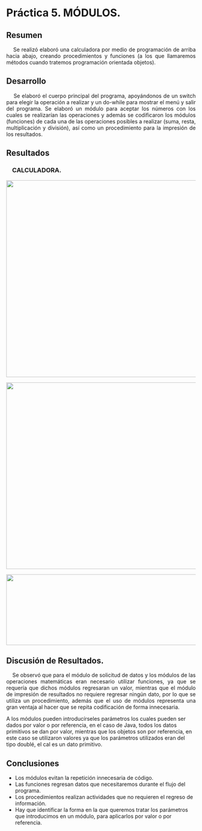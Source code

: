 # Práctica 5. MÓDULOS.

## Resumen

<p style = "text-align: justify">
&nbsp;&nbsp;&nbsp;&nbsp;Se realizó elaboró una calculadora por medio de programación de arriba hacia abajo, creando procedimientos y funciones (a los que llamaremos métodos cuando tratemos programación orientada objetos).
</p>

## Desarrollo

<p style="text-align: justify">&nbsp;&nbsp;&nbsp;&nbsp;Se elaboró el cuerpo principal del programa, apoyándonos de un switch para elegir la operación a realizar y un do-while para mostrar el menú y salir del programa.
Se elaboró un módulo para aceptar los números con los cuales se realizarían las operaciones y además se codificaron los módulos (funciones) de cada una de las operaciones posibles a realizar (suma, resta, multiplicación y división), así como un procedimiento para la impresión de los resultados.
</p>

## Resultados

### &nbsp;&nbsp;&nbsp;&nbsp;CALCULADORA.

<p align="center">
    <img width = "581" height = "523" src = "https://github.com/Rod285/fundamentosRodrigo/blob/master/fundamentosRodrigo/p5/Imgs%20p5/Calculadora1.jpg">
</p>

<p align="center">
    <img width = "581" height = "496" src = "https://github.com/Rod285/fundamentosRodrigo/blob/master/fundamentosRodrigo/p5/Imgs%20p5/Calculadora2.jpg">
</p>

<p align="center">
    <img width = "581" height = "188" src = "https://github.com/Rod285/fundamentosRodrigo/blob/master/fundamentosRodrigo/p5/Imgs%20p5/Calculadora3.jpg">
</p>

## Discusión de Resultados.
<p style="text-align: justify;">
&nbsp;&nbsp;&nbsp;&nbsp;Se observó que para el módulo de solicitud de datos y los módulos de las operaciones matemáticas eran necesario utilizar funciones, ya que se requería que dichos módulos regresaran un valor, mientras que el módulo de impresión de resultados no requiere regresar ningún dato, por  lo que se utiliza un procedimiento, además que el uso de módulos representa una gran ventaja al hacer que se repita codificación de forma innecesaria.

A los módulos pueden introducírseles parámetros los cuales pueden ser dados por valor o por referencia, en el caso de Java, todos los datos primitivos se dan por valor, mientras que los objetos son por referencia, en este caso se utilizaron valores ya que los parámetros utilizados eran del tipo doublé, el cal es un dato primitivo.

## Conclusiones
-	Los módulos evitan la repetición innecesaria de código.
-	Las funciones regresan datos que necesitaremos durante el flujo del programa.
-	Los procedimientos realizan actividades que no requieren el regreso de información.
-	Hay que identificar la forma en la que queremos tratar los parámetros que introducimos en un módulo, para aplicarlos por valor o por referencia.
</p>